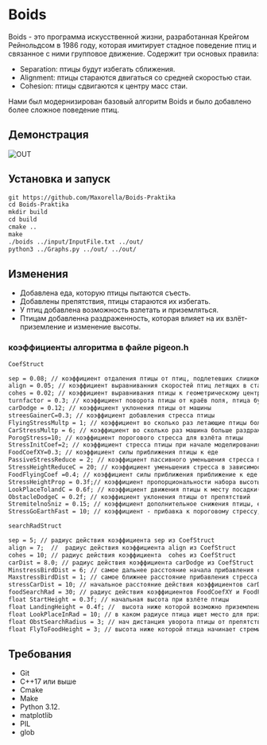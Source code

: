 # Boids
Boids - это программа искусственной жизни, разработанная Крейгом Рейнольдсом в 1986 году, которая имитирует стадное поведение птиц и связанное с ними групповое движение.
Содержит три основых правила:
- Separation: птицы будут избегать сближения.
- Alignment: птицы стараются двигаться со средней скоростью стаи.
- Cohesion: птицы сдвигаются к центру масс стаи.

Нами был модернизирован базовый алгоритм Boids и было добавлено более сложное поведение птиц.
## Демонстрация

![OUT](https://github.com/Maxorella/Boids-Praktika/assets/90093089/9c025d3d-faa4-422e-9eb8-2995be086a71)

## Установка и запуск
```html
git https://github.com/Maxorella/Boids-Praktika
cd Boids-Praktika
mkdir build
cd build
cmake ..
make
./boids ../input/InputFile.txt ../out/
python3 ../Graphs.py ../out/ ../out/
```
## Изменения
- Добавлена еда, которую птицы пытаются съесть.
- Добавлены препятствия, птицы стараются их избегать.
- У птиц добавлена возможность взлетать и приземляться.
- Птицам добавленна раздраженность, которая влияет на их взлёт-приземление и изменение высоты.
### коэффициенты алгоритма в файле pigeon.h
```html
CoefStruct

sep = 0.08; // коэффициент отдаления птицы от птиц, подлетевших слишком близко друг к другу
align = 0.05; // коэффициент выравниванния скоростей птиц летящих в стае (стремятся лететь с одной скоростью в 1 направлении)
cohes = 0.02; // коэффициент выравнивания птицы к геометрическому центру стаи
turnfactor = 0.3; // коэффициент поворота птицы от краёв поля, птица будет разворачиваться и стремиться обратно в поле
carDodge = 0.12; // коэффициент уклонения птицы от машины
streesGainerC=0.3; // коэффициент добавления стресса птицы
FlyingStressMultp = 1; // коэффициент во сколько раз летающие птицы больше раздражают
CarStressMultp = 6; // коэффициент во сколько раз машина больше раздражает птиц
PorogStress=10; // коэффициент порогового стресса для взлёта птицы
StressInitCoef=2; // коэффициент стресса птицы при начале моделирования(стресс птицы будет StressInitCoef*height, где height - начальная высота птицы)
FoodCoefXY=0.3; // коэффициент силы приближения птицы к еде
PassiveStressReduce = 2; // коэффициент пассивного уменьшения стресса птицы
StressHeightReduceC = 20; // коэффициент уменьшения стресса в зависимости от высоты полёта птицы (выше летит - быстрее успокаивается => начинает снижаться)
FoodFlyingCoef =0.4; // коэффициент силы приближения приближение к еде в полёте
StressHeightProp = 0.3f;// коэффициент пропорциональности набора высоты птицы от изменения стресса(стресс уменьшается -> птица снижается, увеличивается -> набирает высоту)
LookPlaceTolandC = 0.6f; // коэффициент движения птицы к месту посадки(от геометрического центра сидящих птиц в радиусе LookPlaceInRad
ObstacleDodgeC = 0.2f; // коэффициент уклонения птицы от препятствий
StremitelnoSniz = 0.15; // коэффициент дополнительное снижения птицы, если стресс птицы ниже PorogStress+StressGoEarthFast
StressGoEarthFast = 10; // коэффициент - прибавка к пороговому стрессу, чтобы начать быстрое снижение

searchRadStruct

sep = 5; // радиус действия коэффициента sep из CoefStruct
align = 7;  //  радиус действия коэффициента align из CoefStruct
cohes = 10; // радиус действия коэффициента  cohes из CoefStruct
carDist = 8.0; // радиус действия коэффициента carDodge из CoefStruct
MinstressBirdDist = 6; // самое дальнее расстояние начала прибавления стресса от других птиц (прибавление стресса прямопропорционально расстоянию между птицами, на расстоянии MaxstressBirdDist и ближе прибавление стресса больше
MaxstressBirdDist = 1; // самое ближнее расстояние прибавления стресса
stressCarDist = 10; // начальное расстояние действия коэффициентов carDodge и CarStressMultp
foodSearchRad = 30; // радиус действия коэффициентов FoodCoefXY и FoodFlyingCoef
float StartHeight = 0.3f; // начальная высота при взлёте птицы
float LandingHeight = 0.4f; //  высота ниже которой возможно приземление
float LookPlaceInRad = 10; // в каком радиусе птица ищет место для приземления
float ObstSearchRadius = 3; // нач дистанция уворота птицы от препятствий
float FlyToFoodHeight = 3; // высота ниже которой птица начинает стремится к еде
```
## Требования
- Git
- C++17 или выше
- Cmake
- Make
- Python 3.12.
- matplotlib
- PIL
- glob
